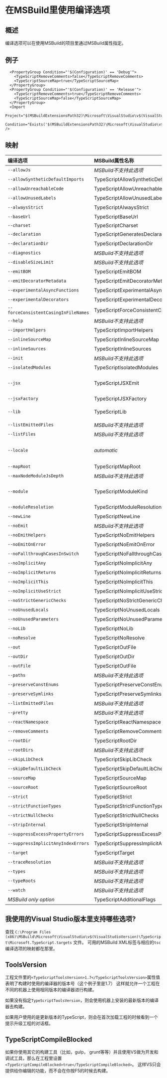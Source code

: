 # 在MSBuild里使用编译选项

## 概述

编译选项可以在使用MSBuild的项目里通过MSBuild属性指定。

## 例子

```markup
  <PropertyGroup Condition="'$(Configuration)' == 'Debug'">
    <TypeScriptRemoveComments>false</TypeScriptRemoveComments>
    <TypeScriptSourceMap>true</TypeScriptSourceMap>
  </PropertyGroup>
  <PropertyGroup Condition="'$(Configuration)' == 'Release'">
    <TypeScriptRemoveComments>true</TypeScriptRemoveComments>
    <TypeScriptSourceMap>false</TypeScriptSourceMap>
  </PropertyGroup>
  <Import
      Project="$(MSBuildExtensionsPath32)\Microsoft\VisualStudio\v$(VisualStudioVersion)\TypeScript\Microsoft.TypeScript.targets"
      Condition="Exists('$(MSBuildExtensionsPath32)\Microsoft\VisualStudio\v$(VisualStudioVersion)\TypeScript\Microsoft.TypeScript.targets')" />
```

## 映射

| 编译选项 | MSBuild属性名称 | 可用值 |
| :--- | :--- | :--- |
| `--allowJs` | _MSBuild不支持此选项_ |  |
| `--allowSyntheticDefaultImports` | TypeScriptAllowSyntheticDefaultImports | 布尔值 |
| `--allowUnreachableCode` | TypeScriptAllowUnreachableCode | 布尔值 |
| `--allowUnusedLabels` | TypeScriptAllowUnusedLabels | 布尔值 |
| `--alwaysStrict` | TypeScriptAlwaysStrict | 布尔值 |
| `--baseUrl` | TypeScriptBaseUrl | 文件路径 |
| `--charset` | TypeScriptCharset |  |
| `--declaration` | TypeScriptGeneratesDeclarations | 布尔值 |
| `--declarationDir` | TypeScriptDeclarationDir | 文件路径 |
| `--diagnostics` | _MSBuild不支持此选项_ |  |
| `--disableSizeLimit` | _MSBuild不支持此选项_ |  |
| `--emitBOM` | TypeScriptEmitBOM | 布尔值 |
| `--emitDecoratorMetadata` | TypeScriptEmitDecoratorMetadata | 布尔值 |
| `--experimentalAsyncFunctions` | TypeScriptExperimentalAsyncFunctions | 布尔值 |
| `--experimentalDecorators` | TypeScriptExperimentalDecorators | 布尔值 |
| `--forceConsistentCasingInFileNames` | TypeScriptForceConsistentCasingInFileNames | 布尔值 |
| `--help` | _MSBuild不支持此选项_ |  |
| `--importHelpers` | TypeScriptImportHelpers | 布尔值 |
| `--inlineSourceMap` | TypeScriptInlineSourceMap | 布尔值 |
| `--inlineSources` | TypeScriptInlineSources | 布尔值 |
| `--init` | _MSBuild不支持此选项_ |  |
| `--isolatedModules` | TypeScriptIsolatedModules | 布尔值 |
| `--jsx` | TypeScriptJSXEmit | `react`，`react-native`，`preserve` |
| `--jsxFactory` | TypeScriptJSXFactory | 有效的名字 |
| `--lib` | TypeScriptLib | 逗号分隔的字符串列表 |
| `--listEmittedFiles` | _MSBuild不支持此选项_ |  |
| `--listFiles` | _MSBuild不支持此选项_ |  |
| `--locale` | _automatic_ | 自动设置为PreferredUILang值 |
| `--mapRoot` | TypeScriptMapRoot | 文件路径 |
| `--maxNodeModuleJsDepth` | _MSBuild不支持此选项_ |  |
| `--module` | TypeScriptModuleKind | `AMD`，`CommonJs`，`UMD`，`System`或`ES6` |
| `--moduleResolution` | TypeScriptModuleResolution | `Classic`或`Node` |
| `--newLine` | TypeScriptNewLine | `CRLF`或`LF` |
| `--noEmit` | _MSBuild不支持此选项_ |  |
| `--noEmitHelpers` | TypeScriptNoEmitHelpers | 布尔值 |
| `--noEmitOnError` | TypeScriptNoEmitOnError | 布尔值 |
| `--noFallthroughCasesInSwitch` | TypeScriptNoFallthroughCasesInSwitch | 布尔值 |
| `--noImplicitAny` | TypeScriptNoImplicitAny | 布尔值 |
| `--noImplicitReturns` | TypeScriptNoImplicitReturns | 布尔值 |
| `--noImplicitThis` | TypeScriptNoImplicitThis | 布尔值 |
| `--noImplicitUseStrict` | TypeScriptNoImplicitUseStrict | 布尔值 |
| `--noStrictGenericChecks` | TypeScriptNoStrictGenericChecks | 布尔值 |
| `--noUnusedLocals` | TypeScriptNoUnusedLocals | 布尔值 |
| `--noUnusedParameters` | TypeScriptNoUnusedParameters | 布尔值 |
| `--noLib` | TypeScriptNoLib | 布尔值 |
| `--noResolve` | TypeScriptNoResolve | 布尔值 |
| `--out` | TypeScriptOutFile | 文件路径 |
| `--outDir` | TypeScriptOutDir | 文件路径 |
| `--outFile` | TypeScriptOutFile | 文件路径 |
| `--paths` | _MSBuild不支持此选项_ |  |
| `--preserveConstEnums` | TypeScriptPreserveConstEnums | 布尔值 |
| `--preserveSymlinks` | TypeScriptPreserveSymlinks | 布尔值 |
| `--listEmittedFiles` | _MSBuild不支持此选项_ |  |
| `--pretty` | _MSBuild不支持此选项_ |  |
| `--reactNamespace` | TypeScriptReactNamespace | 字符串 |
| `--removeComments` | TypeScriptRemoveComments | 布尔值 |
| `--rootDir` | TypeScriptRootDir | 文件路径 |
| `--rootDirs` | _MSBuild不支持此选项_ |  |
| `--skipLibCheck` | TypeScriptSkipLibCheck | 布尔值 |
| `--skipDefaultLibCheck` | TypeScriptSkipDefaultLibCheck | 布尔值 |
| `--sourceMap` | TypeScriptSourceMap | 文件路径 |
| `--sourceRoot` | TypeScriptSourceRoot | 文件路径 |
| `--strict` | TypeScriptStrict | 布尔值 |
| `--strictFunctionTypes` | TypeScriptStrictFunctionTypes | 布尔值 |
| `--strictNullChecks` | TypeScriptStrictNullChecks | 布尔值 |
| `--stripInternal` | TypeScriptStripInternal | 布尔值 |
| `--suppressExcessPropertyErrors` | TypeScriptSuppressExcessPropertyErrors | 布尔值 |
| `--suppressImplicitAnyIndexErrors` | TypeScriptSuppressImplicitAnyIndexErrors | 布尔值 |
| `--target` | TypeScriptTarget | `ES3`，`ES5`，或`ES6` |
| `--traceResolution` | _MSBuild不支持此选项_ |  |
| `--types` | _MSBuild不支持此选项_ |  |
| `--typeRoots` | _MSBuild不支持此选项_ |  |
| `--watch` | _MSBuild不支持此选项_ |  |
| _MSBuild only option_ | TypeScriptAdditionalFlags | _任何编译选项_ |

## 我使用的Visual Studio版本里支持哪些选项?

查找 `C:\Program Files (x86)\MSBuild\Microsoft\VisualStudio\v$(VisualStudioVersion)\TypeScript\Microsoft.TypeScript.targets` 文件。 可用的MSBuild XML标签与相应的`tsc`编译选项的映射都在那里。

## ToolsVersion

工程文件里的`<TypeScriptToolsVersion>1.7</TypeScriptToolsVersion>`属性值表明了构建时使用的编译器的版本号（这个例子里是1.7） 这样就允许一个工程在不同的机器上使用相同版本的编译器进行构建。

如果没有指定`TypeScriptToolsVersion`，则会使用机器上安装的最新版本的编译器去构建。

如果用户使用的是更新版本的TypeScript，则会在首次加载工程的时候看到一个提示升级工程的对话框。

## TypeScriptCompileBlocked

如果你使用其它的构建工具（比如，gulp， grunt等等）并且使用VS做为开发和调试工具，那么在工程里设置`<TypeScriptCompileBlocked>true</TypeScriptCompileBlocked>`。 这样VS只会提供给你编辑的功能，而不会在你按F5的时候去构建。
